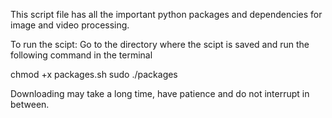 This script file has all the important python packages and dependencies for image and video processing.

To run the scipt:
Go to the directory where the scipt is saved and run the following command in the terminal

chmod +x packages.sh
sudo ./packages

Downloading may take a long time, have patience and do not interrupt in between.




